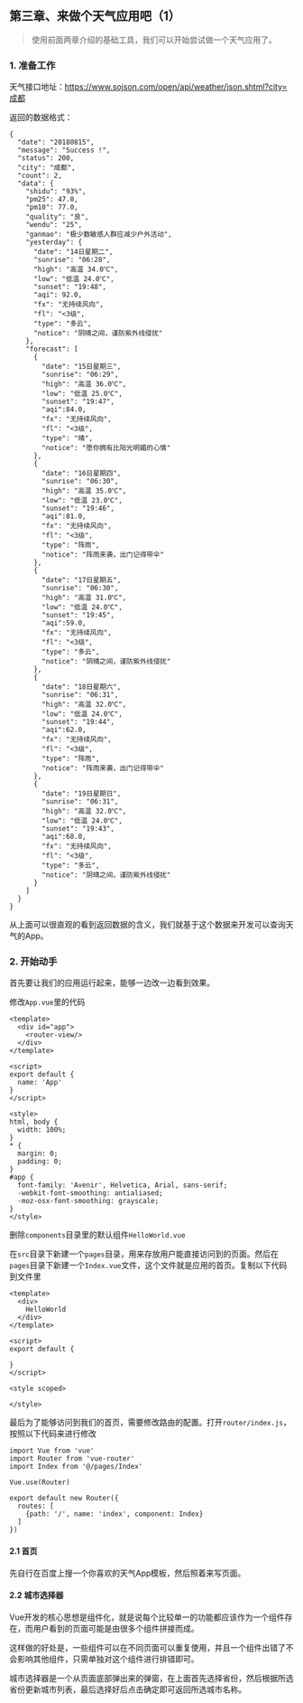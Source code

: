 ## 第三章、来做个天气应用吧（1）

> 使用前面两章介绍的基础工具，我们可以开始尝试做一个天气应用了。

### 1. 准备工作

天气接口地址：https://www.sojson.com/open/api/weather/json.shtml?city=成都

返回的数据格式：

    {
      "date": "20180815",
      "message": "Success !",
      "status": 200,
      "city": "成都",
      "count": 2,
      "data": {
        "shidu": "93%",
        "pm25": 47.0,
        "pm10": 77.0,
        "quality": "良",
        "wendu": "25",
        "ganmao": "极少数敏感人群应减少户外活动",
        "yesterday": {
          "date": "14日星期二",
          "sunrise": "06:28",
          "high": "高温 34.0℃",
          "low": "低温 24.0℃",
          "sunset": "19:48",
          "aqi": 92.0,
          "fx": "无持续风向",
          "fl": "<3级",
          "type": "多云",
          "notice": "阴晴之间，谨防紫外线侵扰"
        },
        "forecast": [
          {
            "date": "15日星期三",
            "sunrise": "06:29",
            "high": "高温 36.0℃",
            "low": "低温 25.0℃",
            "sunset": "19:47",
            "aqi":84.0,
            "fx": "无持续风向",
            "fl": "<3级",
            "type": "晴",
            "notice": "愿你拥有比阳光明媚的心情"
          },
          {
            "date": "16日星期四",
            "sunrise": "06:30",
            "high": "高温 35.0℃",
            "low": "低温 23.0℃",
            "sunset": "19:46",
            "aqi":81.0,
            "fx": "无持续风向",
            "fl": "<3级",
            "type": "阵雨",
            "notice": "阵雨来袭，出门记得带伞"
          },
          {
            "date": "17日星期五",
            "sunrise": "06:30",
            "high": "高温 31.0℃",
            "low": "低温 24.0℃",
            "sunset": "19:45",
            "aqi":59.0,
            "fx": "无持续风向",
            "fl": "<3级",
            "type": "多云",
            "notice": "阴晴之间，谨防紫外线侵扰"
          },
          {
            "date": "18日星期六",
            "sunrise": "06:31",
            "high": "高温 32.0℃",
            "low": "低温 24.0℃",
            "sunset": "19:44",
            "aqi":62.0,
            "fx": "无持续风向",
            "fl": "<3级",
            "type": "阵雨",
            "notice": "阵雨来袭，出门记得带伞"
          },
          {
            "date": "19日星期日",
            "sunrise": "06:31",
            "high": "高温 32.0℃",
            "low": "低温 24.0℃",
            "sunset": "19:43",
            "aqi":68.0,
            "fx": "无持续风向",
            "fl": "<3级",
            "type": "多云",
            "notice": "阴晴之间，谨防紫外线侵扰"
          }
        ]
      }
    }

从上面可以很直观的看到返回数据的含义，我们就基于这个数据来开发可以查询天气的App。

### 2. 开始动手

首先要让我们的应用运行起来，能够一边改一边看到效果。

修改`App.vue`里的代码

    <template>
      <div id="app">
        <router-view/>
      </div>
    </template>

    <script>
    export default {
      name: 'App'
    }
    </script>

    <style>
    html, body {
      width: 100%;
    }
    * {
      margin: 0;
      padding: 0;
    }
    #app {
      font-family: 'Avenir', Helvetica, Arial, sans-serif;
      -webkit-font-smoothing: antialiased;
      -moz-osx-font-smoothing: grayscale;
    }
    </style>

删除`components`目录里的默认组件`HelloWorld.vue`

在`src`目录下新建一个`pages`目录，用来存放用户能直接访问到的页面。然后在`pages`目录下新建一个`Index.vue`文件，这个文件就是应用的首页。复制以下代码到文件里

    <template>
      <div>
        HelloWorld
      </div>
    </template>

    <script>
    export default {
      
    }
    </script>

    <style scoped>

    </style>

最后为了能够访问到我们的首页，需要修改路由的配置。打开`router/index.js`，按照以下代码来进行修改

    import Vue from 'vue'
    import Router from 'vue-router'
    import Index from '@/pages/Index'

    Vue.use(Router)

    export default new Router({
      routes: [
        {path: '/', name: 'index', component: Index}
      ]
    })


#### 2.1 首页

先自行在百度上搜一个你喜欢的天气App模板，然后照着来写页面。

#### 2.2 城市选择器

Vue开发的核心思想是组件化，就是说每个比较单一的功能都应该作为一个组件存在，而用户看到的页面可能是由很多个组件拼接而成。

这样做的好处是，一些组件可以在不同页面可以重复使用，并且一个组件出错了不会影响其他组件，只需单独对这个组件进行排错即可。

城市选择器是一个从页面底部弹出来的弹窗，在上面首先选择省份，然后根据所选省份更新城市列表，最后选择好后点击确定即可返回所选城市名称。

